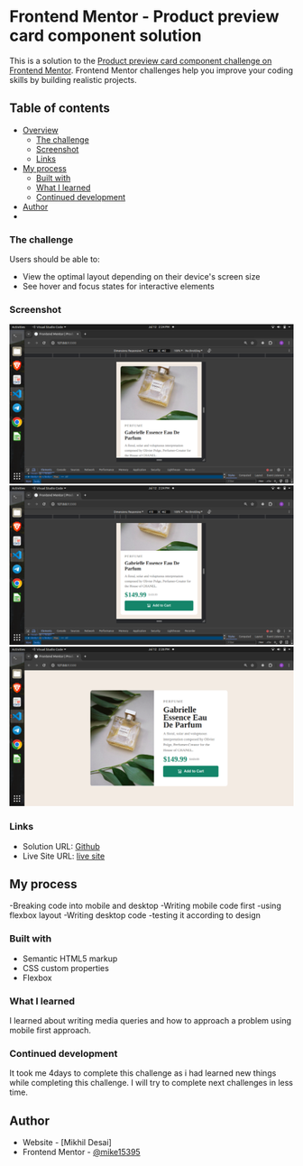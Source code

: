 # Frontend Mentor - Product preview card component solution

This is a solution to the [Product preview card component challenge on Frontend Mentor](https://www.frontendmentor.io/challenges/product-preview-card-component-GO7UmttRfa). Frontend Mentor challenges help you improve your coding skills by building realistic projects. 

## Table of contents

- [Overview](#overview)
  - [The challenge](#the-challenge)
  - [Screenshot](#screenshot)
  - [Links](#links)
- [My process](#my-process)
  - [Built with](#built-with)
  - [What I learned](#what-i-learned)
  - [Continued development](#continued-development)
- [Author](#author)
-


### The challenge

Users should be able to:

- View the optimal layout depending on their device's screen size
- See hover and focus states for interactive elements

### Screenshot

![mobile1](./screenshots/Screenshot%20from%202024-07-12%2014-24-35.png)
![mobile2](./screenshots/Screenshot%20from%202024-07-12%2014-24-37.png)
![desktop](./screenshots/Screenshot%20from%202024-07-12%2014-26-16.png)


### Links

- Solution URL: [Github](https://github.com/mike15395/product-preview-card-component)
- Live Site URL: [live site](https://product-preview-card-component-azure-alpha.vercel.app/)

## My process

-Breaking code into mobile and desktop
-Writing mobile code first
-using flexbox layout
-Writing desktop code 
-testing it according to design

### Built with

- Semantic HTML5 markup
- CSS custom properties
- Flexbox


### What I learned

I learned about writing media queries and how to approach a problem using mobile first approach.


### Continued development

It took me 4days to complete this challenge as i had learned new things while completing this challenge. I  will try to complete next challenges in less time.



## Author

- Website - [Mikhil Desai]
- Frontend Mentor - [@mike15395](https://www.frontendmentor.io/profile/mike15395)


